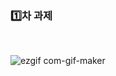 ###  :one:차 과제

<br/> 

![ezgif com-gif-maker](https://user-images.githubusercontent.com/68267763/95684019-92bd3d00-0c29-11eb-826a-ae9839d1efb9.gif)


